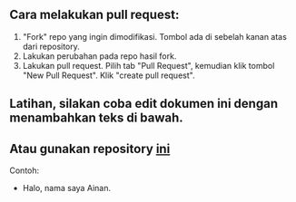 ## Cara melakukan pull request:

1. "Fork" repo yang ingin dimodifikasi. Tombol ada di sebelah kanan atas dari repository.
2. Lakukan perubahan pada repo hasil fork.
3. Lakukan pull request. Pilih tab "Pull Request", kemudian klik tombol "New Pull Request". Klik "create pull request".

## Latihan, silakan coba edit dokumen ini dengan menambahkan teks di bawah.

## Atau gunakan repository [ini](https://github.com/ainandoo/sandbox)

Contoh:

- Halo, nama saya Ainan.
